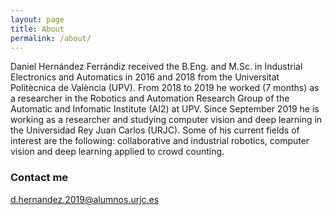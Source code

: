 ```yaml
---
layout: page
title: About
permalink: /about/
---
```


Daniel Hernández Ferrándiz received the B.Eng. and M.Sc. in Industrial Electronics and Automatics in 2016 and 2018 from the Universitat Politècnica de València (UPV). From 2018 to 2019 he worked (7 months) as a researcher in the Robotics and Automation Research Group of the Automatic and Infomatic Institute (AI2) at UPV. Since September 2019 he is working as a researcher and studying computer vision and deep learning in the Universidad Rey Juan Carlos (URJC). Some of his current fields of interest are the following: collaborative and industrial robotics, computer vision and deep learning applied to crowd counting.

### Contact me

[d.hernandez.2019@alumnos.urjc.es](mailto:d.hernandez.2019@alumnos.urjc.es)